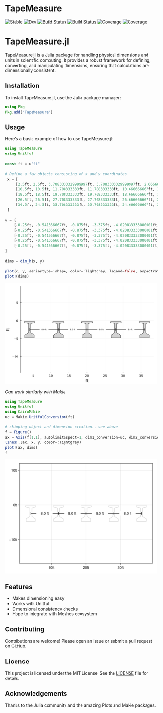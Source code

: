 # TapeMeasure

[![Stable](https://img.shields.io/badge/docs-stable-blue.svg)](https://co1emi11er2.github.io/TapeMeasure.jl/stable/)
[![Dev](https://img.shields.io/badge/docs-dev-blue.svg)](https://co1emi11er2.github.io/TapeMeasure.jl/dev/)
[![Build Status](https://github.com/co1emi11er2/TapeMeasure.jl/actions/workflows/CI.yml/badge.svg?branch=main)](https://github.com/co1emi11er2/TapeMeasure.jl/actions/workflows/CI.yml?query=branch%3Amain)
[![Build Status](https://ci.appveyor.com/api/projects/status/github/co1emi11er2/TapeMeasure.jl?svg=true)](https://ci.appveyor.com/project/co1emi11er2/TapeMeasure-jl)
[![Coverage](https://codecov.io/gh/co1emi11er2/TapeMeasure.jl/branch/main/graph/badge.svg)](https://codecov.io/gh/co1emi11er2/TapeMeasure.jl)
[![Coverage](https://coveralls.io/repos/github/co1emi11er2/TapeMeasure.jl/badge.svg?branch=main)](https://coveralls.io/github/co1emi11er2/TapeMeasure.jl?branch=main)

# TapeMeasure.jl

TapeMeasure.jl is a Julia package for handling physical dimensions and units in scientific computing. It provides a robust framework for defining, converting, and manipulating dimensions, ensuring that calculations are dimensionally consistent.

## Installation

To install TapeMeasure.jl, use the Julia package manager:

```julia
using Pkg
Pkg.add("TapeMeasure")
```

## Usage

Here's a basic example of how to use TapeMeasure.jl:

```julia
using TapeMeasure
using Unitful

const ft = u"ft"

# Define a few objects consisting of x and y coordinates
 x = [
	 [2.5ft, 2.5ft, 3.7083333329999997ft, 3.7083333329999997ft, 2.666666667ft, 2.666666667ft, 5.333333333000001ft, 5.333333333000001ft, 4.291666667ft, 4.291666667ft, 5.5ft, 5.5ft, 2.5ft],
	 [10.5ft, 10.5ft, 11.708333333ft, 11.708333333ft, 10.666666667ft, 10.666666667ft, 13.333333333ft, 13.333333333ft, 12.291666667ft, 12.291666667ft, 13.5ft, 13.5ft, 10.5ft],
	 [18.5ft, 18.5ft, 19.708333333ft, 19.708333333ft, 18.666666667ft, 18.666666667ft, 21.333333333ft, 21.333333333ft, 20.291666667ft, 20.291666667ft, 21.5ft, 21.5ft, 18.5ft],
	 [26.5ft, 26.5ft, 27.708333333ft, 27.708333333ft, 26.666666667ft, 26.666666667ft, 29.333333333ft, 29.333333333ft, 28.291666667ft, 28.291666667ft, 29.5ft, 29.5ft, 26.5ft],
	 [34.5ft, 34.5ft, 35.708333333ft, 35.708333333ft, 34.666666667ft, 34.666666667ft, 37.333333333ft, 37.333333333ft, 36.291666667ft, 36.291666667ft, 37.5ft, 37.5ft, 34.5ft]
 ]

y = [
	[-0.25ft, -0.541666667ft, -0.875ft, -3.375ft, -4.020833333000001ft, -4.75ft, -4.75ft, -4.020833333000001ft, -3.375ft, -0.875ft, -0.541666667ft, -0.25ft, -0.25ft],
	[-0.25ft, -0.541666667ft, -0.875ft, -3.375ft, -4.020833333000001ft, -4.75ft, -4.75ft, -4.020833333000001ft, -3.375ft, -0.875ft, -0.541666667ft, -0.25ft, -0.25ft],
	[-0.25ft, -0.541666667ft, -0.875ft, -3.375ft, -4.020833333000001ft, -4.75ft, -4.75ft, -4.020833333000001ft, -3.375ft, -0.875ft, -0.541666667ft, -0.25ft, -0.25ft],
	[-0.25ft, -0.541666667ft, -0.875ft, -3.375ft, -4.020833333000001ft, -4.75ft, -4.75ft, -4.020833333000001ft, -3.375ft, -0.875ft, -0.541666667ft, -0.25ft, -0.25ft],
	[-0.25ft, -0.541666667ft, -0.875ft, -3.375ft, -4.020833333000001ft, -4.75ft, -4.75ft, -4.020833333000001ft, -3.375ft, -0.875ft, -0.541666667ft, -0.25ft, -0.25ft]
]

dims = dim_h(x, y)

plot(x, y, seriestype=:shape, color=:lightgrey, legend=false, aspectratio=1)
plot!(dims)
```
[<img src="./assets/plots_plt.svg" width="500"/>](image.png)  

*Can work similarly with Makie*

```julia
using TapeMeasure
using Unitful
using CairoMakie
uc = Makie.UnitfulConversion(ft)

# skipping object and dimension creation.. see above
f = Figure()
ax = Axis(f[1,1], autolimitaspect=1, dim1_conversion=uc, dim2_conversion=uc)
lines!.(ax, x, y, color=:lightgrey)
plot!(ax, dims)
f
```
[<img src="./assets/makie_plt.svg" width="500"/>](image.png)

## Features

- Makes dimensioning easy
- Works with Unitful
- Dimensional consistency checks
- Hope to integrate with Meshes ecosystem

## Contributing

Contributions are welcome! Please open an issue or submit a pull request on GitHub.

## License

This project is licensed under the MIT License. See the [LICENSE](LICENSE) file for details.

## Acknowledgements

Thanks to the Julia community and the amazing Plots and Makie packages.


